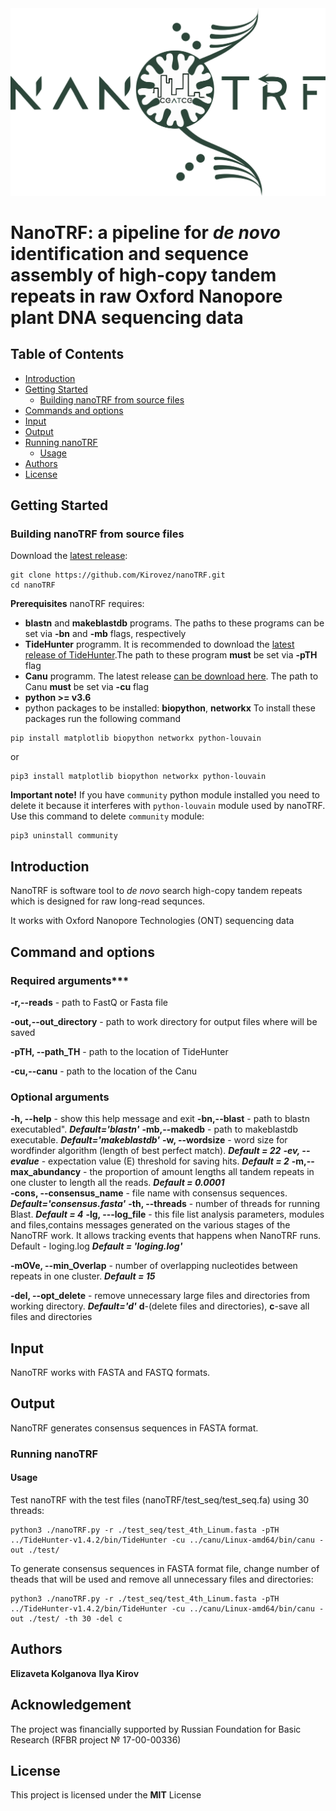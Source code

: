 <img src="nanoTRF.png" width="550" >

# NanoTRF: a pipeline for *de novo* identification and sequence assembly of high-copy tandem repeats in raw Oxford Nanopore plant DNA sequencing data


## Table of Contents

- [Introduction](#introduction)
- [Getting Started](#getting) 
  - [Building  nanoTRF from  source files](#building)
- [Commands and options](#cmd)
- [Input](#input_output)
- [Output](#output)
- [Running nanoTRF](#running)
  - [Usage](#usage)
- [Authors](#authors)
- [License](#license)
## <a name="getting"></a>Getting Started
### <a name="building"></a>Building  nanoTRF from  source files

Download the [latest release](https://github.com/Kirovez/nanoTRF/releases):
```
git clone https://github.com/Kirovez/nanoTRF.git
cd nanoTRF
```
**Prerequisites**
nanoTRF requires:

- **blastn** and **makeblastdb** programs. The paths to these programs can be set via **-bn** and **-mb** flags, respectively
- **TideHunter** programm. It is recommended to download the [latest release of TideHunter](https://github.com/yangao07/TideHunter/releases).The path to these program **must** be set via **-pTH** flag
- **Canu** programm. The latest release [can be download here](http://github.com/marbl/canu/releases). The path to Canu **must** be set via **-cu** flag
- **python >= v3.6**
- python packages to be installed: **biopython**, **networkx** To install these packages run the following command

```
pip install matplotlib biopython networkx python-louvain
```

or

```
pip3 install matplotlib biopython networkx python-louvain
```

**Important note!** If you have `community` python module installed you need to delete it because it interferes with `python-louvain` module used by nanoTRF. Use this command to delete `community` module:
```
pip3 uninstall community

```

## <a name="introduction"></a>Introduction

NanoTRF is software tool to *de novo* search high-copy tandem repeats which is designed for raw long-read sequnces.

It works with Oxford Nanopore Technologies (ONT) sequencing data

## <a name="cmd"></a>Command and options

### Required arguments***

**-r,--reads** - path to FastQ or Fasta file

**-out,--out_directory** - path to work directory for output files where will be saved

**-pTH, --path_TH** - path to the location of TideHunter

**-cu,--canu**  - path to the location of the Canu

### Optional arguments
**-h, --help**  - show this help message and exit
**-bn,--blast**  - path to blastn executabled". ***Default='blastn'***
**-mb,--makedb**  - path to makeblastdb executable. ***Default='makeblastdb'***
**-w, --wordsize** - word size for wordfinder algorithm (length of best perfect match). ***Default = 22***
***-ev, --evalue*** -  expectation value (E) threshold for saving hits. ***Default = 2***
**-m,--max_abundancy**  - the proportion of amount lengths all tandem repeats in one cluster to length all the reads. ***Default = 0.0001***                     
**-cons, --consensus_name** - file name with consensus sequences. ***Default='consensus.fasta'***
**-th, --threads**  - number of threads for running Blast. ***Default = 4***
**-lg, ---log_file**  - this file list analysis parameters, modules and files,contains messages generated 
on the various stages of the NanoTRF work. It allows tracking events that
happens when NanoTRF runs. Default - loging.log ***Default = 'loging.log'***

**-mOVe, --min_Overlap** - number of overlapping nucleotides between repeats in one cluster. ***Default = 15***

**-del, --opt_delete** - remove unnecessary large files and directories from working directory. ***Default='d'*** **d**-(delete files and directories), 
**c**-save all files and directories

## <a name="input_output"></a>Input
NanoTRF works with FASTA and FASTQ formats.

## <a name="output"></a>Output

NanoTRF generates consensus sequences in FASTA format.
### <a name="running"></a>Running nanoTRF

#### <a name="usage"></a>Usage

Test nanoTRF with the test files (nanoTRF/test_seq/test_seq.fa) using 30 threads:
```
python3 ./nanoTRF.py -r ./test_seq/test_4th_Linum.fasta -pTH ../TideHunter-v1.4.2/bin/TideHunter -cu ../canu/Linux-amd64/bin/canu -out ./test/
```
To generate consensus sequences in FASTA format file, change number of theads that will be used and remove all unnecessary files and directories:
```
python3 ./nanoTRF.py -r ./test_seq/test_4th_Linum.fasta -pTH ../TideHunter-v1.4.2/bin/TideHunter -cu ../canu/Linux-amd64/bin/canu -out ./test/ -th 30 -del c
```
## <a name="authors"></a>Authors

**Elizaveta Kolganova**
**Ilya Kirov**
## Acknowledgement
The project was financially supported by Russian Foundation for Basic Research (RFBR project № 17-00-00336)

## <a name="license"></a>License
This project is licensed under the **MIT** License



